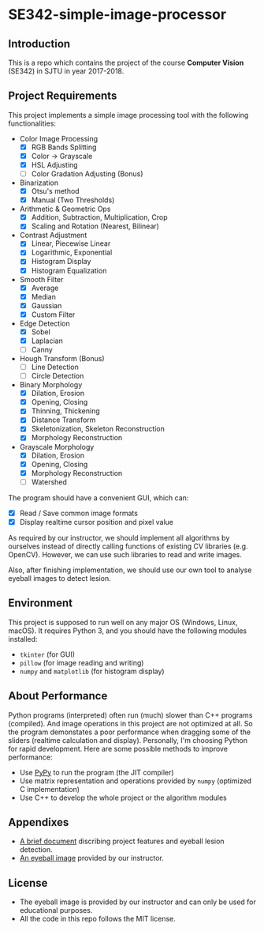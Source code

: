 # SE342-simple-image-processor

## Introduction
This is a repo which contains the project of the course **Computer Vision** (SE342) in SJTU in year 2017-2018.

## Project Requirements
This project implements a simple image processing tool with the following functionalities:
- Color Image Processing
  - [x] RGB Bands Splitting
  - [x] Color -> Grayscale
  - [x] HSL Adjusting
  - [ ] Color Gradation Adjusting (Bonus)
- Binarization
  - [x] Otsu's method
  - [x] Manual (Two Thresholds)
- Arithmetic & Geometric Ops
  - [x] Addition, Subtraction, Multiplication, Crop
  - [x] Scaling and Rotation (Nearest, Bilinear)
- Contrast Adjustment
  - [x] Linear, Piecewise Linear
  - [x] Logarithmic, Exponential
  - [x] Histogram Display
  - [x] Histogram Equalization
- Smooth Filter
  - [x] Average
  - [x] Median
  - [x] Gaussian
  - [x] Custom Filter
- Edge Detection
  - [x] Sobel
  - [x] Laplacian
  - [ ] Canny
- Hough Transform (Bonus)
  - [ ] Line Detection
  - [ ] Circle Detection
- Binary Morphology
  - [x] Dilation, Erosion
  - [x] Opening, Closing
  - [x] Thinning, Thickening
  - [x] Distance Transform
  - [x] Skeletonization, Skeleton Reconstruction
  - [x] Morphology Reconstruction
- Grayscale Morphology
  - [x] Dilation, Erosion
  - [x] Opening, Closing
  - [x] Morphology Reconstruction
  - [ ] Watershed

The program should have a convenient GUI, which can:
- [x] Read / Save common image formats
- [x] Display realtime cursor position and pixel value

As required by our instructor, we should implement all algorithms by ourselves instead of directly calling functions of existing CV libraries (e.g. OpenCV). However, we can use such libraries to read and write images.

Also, after finishing implementation, we should use our own tool to analyse eyeball images to detect lesion.

## Environment
This project is supposed to run well on any major OS (Windows, Linux, macOS). It requires Python 3, and you should have the following modules installed:
- `tkinter` (for GUI)
- `pillow` (for image reading and writing)
- `numpy` and `matplotlib` (for histogram display)

## About Performance
Python programs (interpreted) often run (much) slower than C++ programs (compiled). And image operations in this project are not optimized at all. So the program demonstates a poor performance when dragging some of the sliders (realtime calculation and display). Personally, I'm choosing Python for rapid development. Here are some possible methods to improve performance:
- Use [PyPy](http://pypy.org/) to run the program (the JIT compiler)
- Use matrix representation and operations provided by `numpy` (optimized C implementation)
- Use C++ to develop the whole project or the algorithm modules

## Appendixes
- [A brief document](./附加部分说明.pdf) discribing project features and eyeball lesion detection.
- [An eyeball image](./test_imgs/eyeball.jpg) provided by our instructor.

## License
- The eyeball image is provided by our instructor and can only be used for educational purposes.
- All the code in this repo follows the MIT license.
